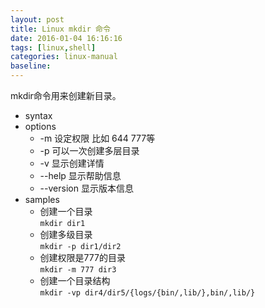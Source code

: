 ```yaml
---
layout: post
title: Linux mkdir 命令
date: 2016-01-04 16:16:16
tags: [linux,shell]
categories: linux-manual
baseline: 
---
```


mkdir命令用来创建新目录。

- syntax<br>
- options
  - -m 设定权限 比如 644 777等
  - -p 可以一次创建多层目录
  - -v 显示创建详情
  - --help 显示帮助信息
  - --version 显示版本信息
- samples
  - 创建一个目录<br>
    `mkdir dir1`
  - 创建多级目录<br>
    `mkdir -p dir1/dir2`
  - 创建权限是777的目录<br>
    `mkdir -m 777 dir3`
  - 创建一个目录结构<br>
    `mkdir -vp dir4/dir5/{logs/{bin/,lib/},bin/,lib/}`
